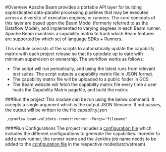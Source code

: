 <!--
    Licensed to the Apache Software Foundation (ASF) under one
    or more contributor license agreements.  See the NOTICE file
    distributed with this work for additional information
    regarding copyright ownership.  The ASF licenses this file
    to you under the Apache License, Version 2.0 (the
    "License"); you may not use this file except in compliance
    with the License.  You may obtain a copy of the License at

      http://www.apache.org/licenses/LICENSE-2.0

    Unless required by applicable law or agreed to in writing,
    software distributed under the License is distributed on an
    "AS IS" BASIS, WITHOUT WARRANTIES OR CONDITIONS OF ANY
    KIND, either express or implied.  See the License for the
    specific language governing permissions and limitations
    under the License.
-->

#Overview
Apache Beam provides a portable API layer for building sophisticated data-parallel processing pipelines that may be executed across a diversity of execution engines, or runners. The core concepts of this layer are based upon the Beam Model (formerly referred to as the Dataflow Model), and implemented to varying degrees in each Beam runner.
Apache Beam maintains a capability matrix to track which Beam features are supported by which set of language SDKs + Runners.

This module consists of the scripts to automatically update the capability matrix with each project release so that its uptodate up to date with minimum supervision or ownership.
The workflow works as follows:

- The script will run periodically, and using the latest runs from relevant test suites. The script outputs a capability matrix file in JSON format.
- The capability matrix file will be uploaded to a public folder in GCS
- The Beam website will fetch the capability matrix file every time a user loads the Capability Matrix pagefile, and build the matrix

###Run the project
This module can be run using the below command. It accepts a single argument which is the output JSON filename. If not passes, the output will be written to the file capability.json

`./gradlew beam-validate-runner:runner -Pargs="filename"`

####Run Configurations
The project includes a [configuration file](src/main/resources/configuration.yaml) which includes the different configurations to generate the capablities.
Inoreder to add a new runner, the runner name and the Jenkins job name needs to be added to the [configuration file](src/main/resources/configuration.yaml) in the respective mode(batch/stream).
